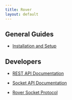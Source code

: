 ```yaml
---
title: Rover
layout: default
---
```


## General Guides
- [Installation and Setup](installation)

## Developers
- [REST API Documentation](developers/rest-api)
- [Socket API Documentation](developers/socket-api)

- [Rover Socket Protocol](specification/rsp)